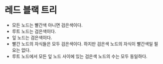 ﻿# 레드 블랙 트리 

- 모든 노드는 빨간색 아니면 검은색이다.
- 루트 노드는 검은색이다.
- 잎 노드는 검은색이다.
- 빨간 노드의 자식들은 모두 검은색이다. 하지만 검은색 노드의 자식이 빨간색일 필요는 없다.
- 루트 노드에서 모든 잎 노드 사이에 있는 검은색 노드의 수는 모두 동일하다.